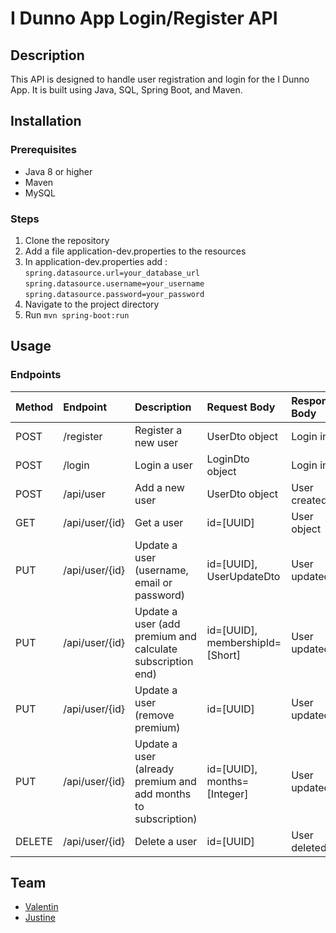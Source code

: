 # I Dunno App Login/Register API

## Description
This API is designed to handle user registration and login for the I Dunno App. It is built using Java, SQL, Spring Boot, and Maven.

## Installation

### Prerequisites
- Java 8 or higher
- Maven
- MySQL

### Steps
1. Clone the repository
2. Add a file application-dev.properties to the resources
3. In application-dev.properties add :
    `spring.datasource.url=your_database_url`
    `spring.datasource.username=your_username`
    `spring.datasource.password=your_password`
4. Navigate to the project directory
5. Run `mvn spring-boot:run`

## Usage

### Endpoints

| Method | Endpoint       | Description                                                    | Request Body                    | Response Body |
|:-------|:---------------|:---------------------------------------------------------------|:--------------------------------|:--------------|
| POST   | /register      | Register a new user                                            | UserDto object                  | Login info    |
| POST   | /login         | Login a user                                                   | LoginDto object                 | Login info    |
| POST   | /api/user      | Add a new user                                                 | UserDto object                  | User created  |
| GET    | /api/user/{id} | Get a user                                                     | id=[UUID]                       | User object   |
| PUT    | /api/user/{id} | Update a user (username, email or password)                    | id=[UUID], UserUpdateDto        | User updated  |
| PUT    | /api/user/{id} | Update a user (add premium and calculate subscription end)     | id=[UUID], membershipId=[Short] | User updated  |
| PUT    | /api/user/{id} | Update a user (remove premium)                                 | id=[UUID]                       | User updated  |
| PUT    | /api/user/{id} | Update a user (already premium and add months to subscription) | id=[UUID], months=[Integer]     | User updated  |
| DELETE | /api/user/{id} | Delete a user                                                  | id=[UUID]                       | User deleted  |

## Team
- [Valentin](https://github.com/Valentin-Lefort)
- [Justine](https://github.com/JustineLeleu/)
